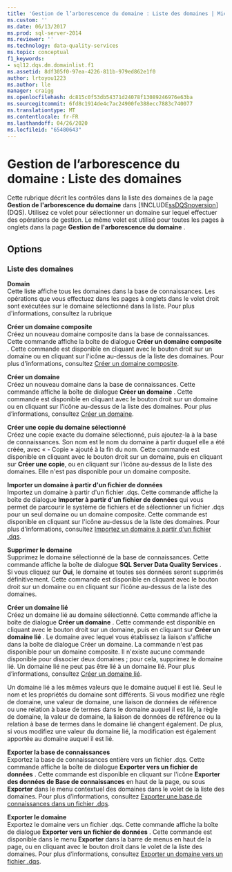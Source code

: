 ```yaml
---
title: 'Gestion de l’arborescence du domaine : Liste des domaines | Microsoft Docs'
ms.custom: ''
ms.date: 06/13/2017
ms.prod: sql-server-2014
ms.reviewer: ''
ms.technology: data-quality-services
ms.topic: conceptual
f1_keywords:
- sql12.dqs.dm.domainlist.f1
ms.assetid: 8df305f0-97ea-4226-811b-979ed862e1f0
author: lrtoyou1223
ms.author: lle
manager: craigg
ms.openlocfilehash: dc815c0f53db54371d24078f13089246976e63ba
ms.sourcegitcommit: 6fd8c1914de4c7ac24900fe388ecc7883c740077
ms.translationtype: MT
ms.contentlocale: fr-FR
ms.lasthandoff: 04/26/2020
ms.locfileid: "65480643"
---
```

# <a name="domain-management-domain-list"></a>Gestion de l’arborescence du domaine : Liste des domaines
  Cette rubrique décrit les contrôles dans la liste des domaines de la page **Gestion de l'arborescence du domaine** dans [!INCLUDE[ssDQSnoversion](../includes/ssdqsnoversion-md.md)] (DQS). Utilisez ce volet pour sélectionner un domaine sur lequel effectuer des opérations de gestion. Le même volet est utilisé pour toutes les pages à onglets dans la page **Gestion de l'arborescence du domaine** .  
  
## <a name="options"></a>Options  
  
### <a name="domains-list"></a>Liste des domaines  
 **Domain**  
 Cette liste affiche tous les domaines dans la base de connaissances. Les opérations que vous effectuez dans les pages à onglets dans le volet droit sont exécutées sur le domaine sélectionné dans la liste. Pour plus d'informations, consultez la rubrique  
  
 **Créer un domaine composite**  
 Créez un nouveau domaine composite dans la base de connaissances. Cette commande affiche la boîte de dialogue **Créer un domaine composite** . Cette commande est disponible en cliquant avec le bouton droit sur un domaine ou en cliquant sur l'icône au-dessus de la liste des domaines. Pour plus d’informations, consultez [Créer un domaine composite](../../2014/data-quality-services/create-a-composite-domain.md).  
  
 **Créer un domaine**  
 Créez un nouveau domaine dans la base de connaissances. Cette commande affiche la boîte de dialogue **Créer un domaine** . Cette commande est disponible en cliquant avec le bouton droit sur un domaine ou en cliquant sur l'icône au-dessus de la liste des domaines. Pour plus d’informations, consultez [Créer un domaine](../../2014/data-quality-services/create-a-domain.md).  
  
 **Créer une copie du domaine sélectionné**  
 Créez une copie exacte du domaine sélectionné, puis ajoutez-la à la base de connaissances. Son nom est le nom du domaine à partir duquel elle a été créée, avec « - Copie » ajouté à la fin du nom. Cette commande est disponible en cliquant avec le bouton droit sur un domaine, puis en cliquant sur **Créer une copie**, ou en cliquant sur l'icône au-dessus de la liste des domaines. Elle n'est pas disponible pour un domaine composite.  
  
 **Importer un domaine à partir d'un fichier de données**  
 Importez un domaine à partir d'un fichier .dqs. Cette commande affiche la boîte de dialogue **Importer à partir d'un fichier de données** qui vous permet de parcourir le système de fichiers et de sélectionner un fichier .dqs pour un seul domaine ou un domaine composite. Cette commande est disponible en cliquant sur l'icône au-dessus de la liste des domaines. Pour plus d’informations, consultez [Importez un domaine à partir d'un fichier .dqs](../../2014/data-quality-services/import-a-domain-from-a-dqs-file.md).  
  
 **Supprimer le domaine**  
 Supprimez le domaine sélectionné de la base de connaissances. Cette commande affiche la boîte de dialogue **SQL Server Data Quality Services** . Si vous cliquez sur **Oui**, le domaine et toutes ses données seront supprimés définitivement. Cette commande est disponible en cliquant avec le bouton droit sur un domaine ou en cliquant sur l'icône au-dessus de la liste des domaines.  
  
 **Créer un domaine lié**  
 Créez un domaine lié au domaine sélectionné. Cette commande affiche la boîte de dialogue **Créer un domaine** . Cette commande est disponible en cliquant avec le bouton droit sur un domaine, puis en cliquant sur **Créer un domaine lié** . Le domaine avec lequel vous établissez la liaison s'affiche dans la boîte de dialogue Créer un domaine. La commande n'est pas disponible pour un domaine composite. Il n'existe aucune commande disponible pour dissocier deux domaines ; pour cela, supprimez le domaine lié. Un domaine lié ne peut pas être lié à un domaine lié. Pour plus d’informations, consultez [Créer un domaine lié](../../2014/data-quality-services/create-a-linked-domain.md).  
  
 Un domaine lié a les mêmes valeurs que le domaine auquel il est lié. Seul le nom et les propriétés du domaine sont différents. Si vous modifiez une règle de domaine, une valeur de domaine, une liaison de données de référence ou une relation à base de termes dans le domaine auquel il est lié, la règle de domaine, la valeur de domaine, la liaison de données de référence ou la relation à base de termes dans le domaine lié changent également. De plus, si vous modifiez une valeur du domaine lié, la modification est également apportée au domaine auquel il est lié.  
  
 **Exporter la base de connaissances**  
 Exportez la base de connaissances entière vers un fichier .dqs. Cette commande affiche la boîte de dialogue **Exporter vers un fichier de données** . Cette commande est disponible en cliquant sur l'icône **Exporter des données de Base de connaissances** en haut de la page, ou sous **Exporter** dans le menu contextuel des domaines dans le volet de la liste des domaines. Pour plus d’informations, consultez [Exporter une base de connaissances dans un fichier .dqs](../../2014/data-quality-services/export-a-knowledge-base-to-a-dqs-file.md).  
  
 **Exporter le domaine**  
 Exportez le domaine vers un fichier .dqs. Cette commande affiche la boîte de dialogue **Exporter vers un fichier de données** . Cette commande est disponible dans le menu **Exporter** dans la barre de menus en haut de la page, ou en cliquant avec le bouton droit dans le volet de la liste des domaines. Pour plus d’informations, consultez [Exporter un domaine vers un fichier .dqs](../../2014/data-quality-services/export-a-domain-to-a-dqs-file.md).  
  
  
